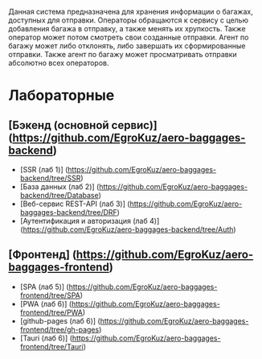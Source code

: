 Данная система предназначена для хранения информации о багажах, доступных для отправки. Операторы обращаются к сервису с целью добавления багажа в отправку, а также менять их хрупкость. Также оператор может потом смотреть свои созданные отправки. Агент по багажу может либо отклонять, либо завершать их сформированные отправки. Также агент по багажу может просматривать отправки абсолютно всех операторов.
# Лабораторные
## [Бэкенд (основной сервис)] (https://github.com/EgroKuz/aero-baggages-backend)
- [SSR (лаб 1)] (https://github.com/EgroKuz/aero-baggages-backend/tree/SSR)
- [База данных (лаб 2)] (https://github.com/EgroKuz/aero-baggages-backend/tree/Database)
- [Веб-сервис REST-API (лаб 3)] (https://github.com/EgroKuz/aero-baggages-backend/tree/DRF)
- [Аутентификация и авторизация (лаб 4)] (https://github.com/EgroKuz/aero-baggages-backend/tree/Auth)
## [Фронтенд] (https://github.com/EgroKuz/aero-baggages-frontend)
- [SPA (лаб 5)] (https://github.com/EgroKuz/aero-baggages-frontend/tree/SPA)
- [PWA (лаб 6)] (https://github.com/EgroKuz/aero-baggages-frontend/tree/PWA)
- [github-pages (лаб 6)] (https://github.com/EgroKuz/aero-baggages-frontend/tree/gh-pages)
- [Tauri (лаб 6)] (https://github.com/EgroKuz/aero-baggages-frontend/tree/Tauri)
